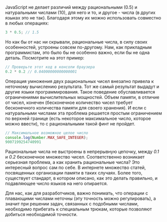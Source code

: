 
JavaScript не делает различий между рациональными (0.5) и натуральными числами (10), для него и то, и другое - числа (в других языках это не так). Благодаря этому их можно использовать совместно в любых операциях:

```javascript
3 * 0.5; // 1.5
```

Но как бы от нас ни скрывали, рациональные числа, в силу своих особенностей, устроены совсем по-другому. Нам, как прикладным программистам, это было бы не особенно важно, если бы не одна деталь. Посмотрите на этот пример:

```javascript
// Проверьте этот код в консоли браузера
0.2 * 0.2 // 0.04000000000000001
```

Операция умножения двух рациональных чисел внезапно привела к неточному вычислению результата. Тот же самый результат выдадут и другие языки программирования. Такое поведение обуславливается ограничениями вычислительных мощностей. Объем памяти, в отличие от чисел, конечен (бесконечное количество чисел требует бесконечного количества памяти для своего хранения). И если с натуральными числами эта проблема решается простым ограничением по верхней границе (есть некоторое максимальное число, которое можно ввести), то с рациональными такой финт не пройдет.

```javascript
// Максимальное возможное целое число
console.log(Number.MAX_SAFE_INTEGER);
9007199254740991
```

Рациональные числа не выстроены в непрерывную цепочку, между _0.1_ и _0.2_ бесконечное множество чисел. Соответственно возникает серьезная проблема, а как хранить рациональные числа? Это интересный вопрос сам по себе. В интернете множество статей, посвященных организации памяти в таких случаях. Более того, существует стандарт, в котором описано, как это делать правильно, и подавляющее число языков на него опирается.

Для нас, как для разработчиков, важно понимать, что операции с плавающими числами неточны (эту точность можно регулировать), а значит при решении задач, связанных с подобными числами, необходимо прибегать к специальным трюкам, которые позволяют добиться необходимой точности.
